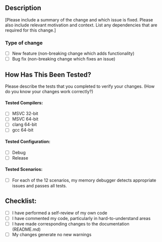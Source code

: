 ## Description 
[Please include a summary of the change and which issue is fixed. Please also include relevant motivation and context. List any dependencies that are required for this change.]

### Type of change
- [ ] New feature (non-breaking change which adds functionality)
- [ ] Bug fix (non-breaking change which fixes an issue)

## How Has This Been Tested?  
Please describe the tests that you completed to verify your changes. (How do you know your changes work correctly?)

#### Tested Compilers:
- [ ] MSVC 32-bit
- [ ] MSVC 64-bit
- [ ] clang 64-bit
- [ ] gcc 64-bit

#### Tested Configuration:
- [ ] Debug
- [ ] Release

#### Tested Scenarios:
- [ ] For each of the 12 scenarios, my memory debugger detects appropriate issues and passes all tests.

## Checklist:
- [ ] I have performed a self-review of my own code
- [ ] I have commented my code, particularly in hard-to-understand areas
- [ ] I have made corresponding changes to the documentation (README.md)
- [ ] My changes generate no new warnings

